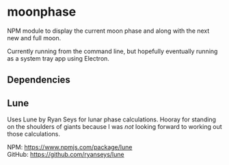 # moonphase

NPM module to display the current moon phase and along with the next new and full moon.

Currently running from the command line, but hopefully eventually running as a system tray app using Electron.

## Dependencies

## Lune

Uses Lune by Ryan Seys for lunar phase calculations. Hooray for standing on the shoulders of giants because I was *not* looking forward to working out those calculations.

NPM: https://www.npmjs.com/package/lune  
GitHub: https://github.com/ryanseys/lune
